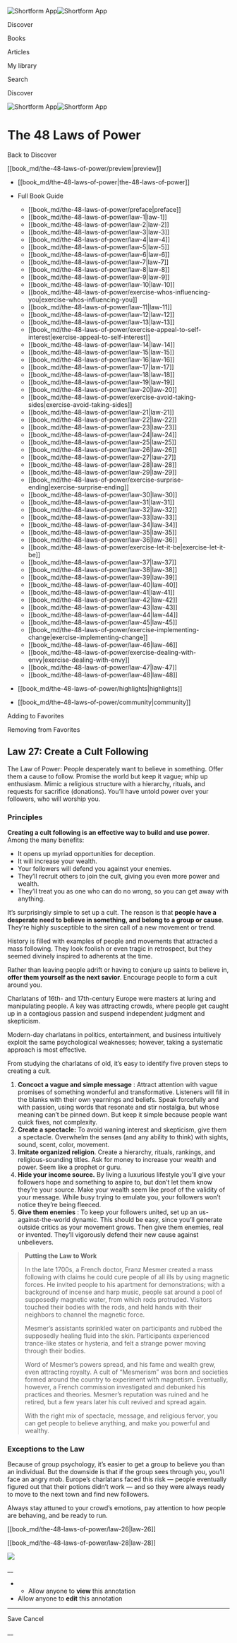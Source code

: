 ![Shortform App](/img/logo.36a2399e.svg)![Shortform App](/img/logo-dark.70c1b072.svg)

Discover

Books

Articles

My library

Search

Discover

![Shortform App](/img/logo.36a2399e.svg)![Shortform App](/img/logo-dark.70c1b072.svg)

# The 48 Laws of Power

Back to Discover

[[book_md/the-48-laws-of-power/preview|preview]]

  * [[book_md/the-48-laws-of-power|the-48-laws-of-power]]
  * Full Book Guide

    * [[book_md/the-48-laws-of-power/preface|preface]]
    * [[book_md/the-48-laws-of-power/law-1|law-1]]
    * [[book_md/the-48-laws-of-power/law-2|law-2]]
    * [[book_md/the-48-laws-of-power/law-3|law-3]]
    * [[book_md/the-48-laws-of-power/law-4|law-4]]
    * [[book_md/the-48-laws-of-power/law-5|law-5]]
    * [[book_md/the-48-laws-of-power/law-6|law-6]]
    * [[book_md/the-48-laws-of-power/law-7|law-7]]
    * [[book_md/the-48-laws-of-power/law-8|law-8]]
    * [[book_md/the-48-laws-of-power/law-9|law-9]]
    * [[book_md/the-48-laws-of-power/law-10|law-10]]
    * [[book_md/the-48-laws-of-power/exercise-whos-influencing-you|exercise-whos-influencing-you]]
    * [[book_md/the-48-laws-of-power/law-11|law-11]]
    * [[book_md/the-48-laws-of-power/law-12|law-12]]
    * [[book_md/the-48-laws-of-power/law-13|law-13]]
    * [[book_md/the-48-laws-of-power/exercise-appeal-to-self-interest|exercise-appeal-to-self-interest]]
    * [[book_md/the-48-laws-of-power/law-14|law-14]]
    * [[book_md/the-48-laws-of-power/law-15|law-15]]
    * [[book_md/the-48-laws-of-power/law-16|law-16]]
    * [[book_md/the-48-laws-of-power/law-17|law-17]]
    * [[book_md/the-48-laws-of-power/law-18|law-18]]
    * [[book_md/the-48-laws-of-power/law-19|law-19]]
    * [[book_md/the-48-laws-of-power/law-20|law-20]]
    * [[book_md/the-48-laws-of-power/exercise-avoid-taking-sides|exercise-avoid-taking-sides]]
    * [[book_md/the-48-laws-of-power/law-21|law-21]]
    * [[book_md/the-48-laws-of-power/law-22|law-22]]
    * [[book_md/the-48-laws-of-power/law-23|law-23]]
    * [[book_md/the-48-laws-of-power/law-24|law-24]]
    * [[book_md/the-48-laws-of-power/law-25|law-25]]
    * [[book_md/the-48-laws-of-power/law-26|law-26]]
    * [[book_md/the-48-laws-of-power/law-27|law-27]]
    * [[book_md/the-48-laws-of-power/law-28|law-28]]
    * [[book_md/the-48-laws-of-power/law-29|law-29]]
    * [[book_md/the-48-laws-of-power/exercise-surprise-ending|exercise-surprise-ending]]
    * [[book_md/the-48-laws-of-power/law-30|law-30]]
    * [[book_md/the-48-laws-of-power/law-31|law-31]]
    * [[book_md/the-48-laws-of-power/law-32|law-32]]
    * [[book_md/the-48-laws-of-power/law-33|law-33]]
    * [[book_md/the-48-laws-of-power/law-34|law-34]]
    * [[book_md/the-48-laws-of-power/law-35|law-35]]
    * [[book_md/the-48-laws-of-power/law-36|law-36]]
    * [[book_md/the-48-laws-of-power/exercise-let-it-be|exercise-let-it-be]]
    * [[book_md/the-48-laws-of-power/law-37|law-37]]
    * [[book_md/the-48-laws-of-power/law-38|law-38]]
    * [[book_md/the-48-laws-of-power/law-39|law-39]]
    * [[book_md/the-48-laws-of-power/law-40|law-40]]
    * [[book_md/the-48-laws-of-power/law-41|law-41]]
    * [[book_md/the-48-laws-of-power/law-42|law-42]]
    * [[book_md/the-48-laws-of-power/law-43|law-43]]
    * [[book_md/the-48-laws-of-power/law-44|law-44]]
    * [[book_md/the-48-laws-of-power/law-45|law-45]]
    * [[book_md/the-48-laws-of-power/exercise-implementing-change|exercise-implementing-change]]
    * [[book_md/the-48-laws-of-power/law-46|law-46]]
    * [[book_md/the-48-laws-of-power/exercise-dealing-with-envy|exercise-dealing-with-envy]]
    * [[book_md/the-48-laws-of-power/law-47|law-47]]
    * [[book_md/the-48-laws-of-power/law-48|law-48]]
  * [[book_md/the-48-laws-of-power/highlights|highlights]]
  * [[book_md/the-48-laws-of-power/community|community]]



Adding to Favorites 

Removing from Favorites 

## Law 27: Create a Cult Following

The Law of Power: People desperately want to believe in something. Offer them a cause to follow. Promise the world but keep it vague; whip up enthusiasm. Mimic a religious structure with a hierarchy, rituals, and requests for sacrifice (donations). You’ll have untold power over your followers, who will worship you.

### Principles

**Creating a cult following is an effective way to build and use power**. Among the many benefits:

  * It opens up myriad opportunities for deception.
  * It will increase your wealth.
  * Your followers will defend you against your enemies.
  * They’ll recruit others to join the cult, giving you even more power and wealth.
  * They’ll treat you as one who can do no wrong, so you can get away with anything.



It’s surprisingly simple to set up a cult. The reason is that **people have a desperate need to believe in something, and belong to a group or cause**. They’re highly susceptible to the siren call of a new movement or trend.

History is filled with examples of people and movements that attracted a mass following. They look foolish or even tragic in retrospect, but they seemed divinely inspired to adherents at the time.

Rather than leaving people adrift or having to conjure up saints to believe in, **offer them yourself as the next savior**. Encourage people to form a cult around you.

Charlatans of 16th- and 17th-century Europe were masters at luring and manipulating people. A key was attracting crowds, where people get caught up in a contagious passion and suspend independent judgment and skepticism.

Modern-day charlatans in politics, entertainment, and business intuitively exploit the same psychological weaknesses; however, taking a systematic approach is most effective.

From studying the charlatans of old, it’s easy to identify five proven steps to creating a cult.

  1. **Concoct a vague and simple message** : Attract attention with vague promises of something wonderful and transformative. Listeners will fill in the blanks with their own yearnings and beliefs. Speak forcefully and with passion, using words that resonate and stir nostalgia, but whose meaning can’t be pinned down. But keep it simple because people want quick fixes, not complexity.
  2. **Create a spectacle:** To avoid waning interest and skepticism, give them a spectacle. Overwhelm the senses (and any ability to think) with sights, sound, scent, color, movement. 
  3. **Imitate organized religion**. Create a hierarchy, rituals, rankings, and religious-sounding titles. Ask for money to increase your wealth and power. Seem like a prophet or guru.
  4. **Hide your income source.** By living a luxurious lifestyle you’ll give your followers hope and something to aspire to, but don’t let them know they’re your source. Make your wealth seem like proof of the validity of your message. While busy trying to emulate you, your followers won’t notice they’re being fleeced.
  5. **Give them enemies** : To keep your followers united, set up an us-against-the-world dynamic. This should be easy, since you’ll generate outside critics as your movement grows. Then give them enemies, real or invented. They’ll vigorously defend their new cause against unbelievers.



> **Putting the Law to Work**
> 
> In the late 1700s, a French doctor, Franz Mesmer created a mass following with claims he could cure people of all ills by using magnetic forces. He invited people to his apartment for demonstrations; with a background of incense and harp music, people sat around a pool of supposedly magnetic water, from which rods protruded. Visitors touched their bodies with the rods, and held hands with their neighbors to channel the magnetic force.
> 
> Mesmer’s assistants sprinkled water on participants and rubbed the supposedly healing fluid into the skin. Participants experienced trance-like states or hysteria, and felt a strange power moving through their bodies.
> 
> Word of Mesmer’s powers spread, and his fame and wealth grew, even attracting royalty. A cult of “Mesmerism” was born and societies formed around the country to experiment with magnetism. Eventually, however, a French commission investigated and debunked his practices and theories. Mesmer’s reputation was ruined and he retired, but a few years later his cult revived and spread again.
> 
> With the right mix of spectacle, message, and religious fervor, you can get people to believe anything, and make you powerful and wealthy.

### Exceptions to the Law

Because of group psychology, it’s easier to get a group to believe you than an individual. But the downside is that if the group sees through you, you’ll face an angry mob. Europe’s charlatans faced this risk — people eventually figured out that their potions didn’t work — and so they were always ready to move to the next town and find new followers.

Always stay attuned to your crowd’s emotions, pay attention to how people are behaving, and be ready to run.

[[book_md/the-48-laws-of-power/law-26|law-26]]

[[book_md/the-48-laws-of-power/law-28|law-28]]

![](https://bat.bing.com/action/0?ti=56018282&Ver=2&mid=1e7c0b9e-d6cf-4ddf-892f-9760cd4777fe&sid=1711133063fa11eebdec89a8b8ae3bbc&vid=171147a063fa11eea7440fcfeb230d96&vids=0&msclkid=N&pi=0&lg=en-US&sw=800&sh=600&sc=24&nwd=1&tl=Shortform%20%7C%20Book&p=https%3A%2F%2Fwww.shortform.com%2Fapp%2Fbook%2Fthe-48-laws-of-power%2Flaw-27&r=&lt=385&evt=pageLoad&sv=1&rn=705735)

__

  *   * Allow anyone to **view** this annotation
  * Allow anyone to **edit** this annotation



* * *

Save Cancel

__



